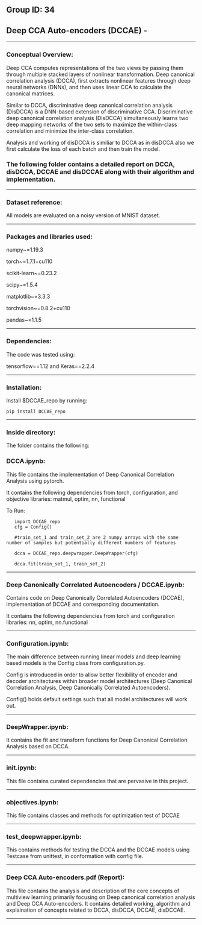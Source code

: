 ## Group ID: 34

## Deep CCA Auto-encoders (DCCAE) -
---------------------------------------

### Conceptual Overview:

Deep CCA computes representations of the two views by passing them through multiple stacked layers of nonlinear transformation. 
Deep canonical correlation analysis (DCCA), first extracts nonlinear features through deep neural networks (DNNs), 
and then uses linear CCA to calculate the canonical matrices. 

Similar to DCCA, discriminative deep canonical correlation analysis (DisDCCA) is a DNN-based extension of discriminative CCA. Discriminative deep canonical correlation analysis (DisDCCA) simultaneously learns two deep mapping networks of the two sets to maximize the within-class correlation and minimize the inter-class correlation.
 
Analysis and working of disDCCA is similiar to DCCA as in disDCCA also we first calculate the loss of each batch and then train the model.

### The following folder contains a detailed report on DCCA, disDCCA, DCCAE and disDCCAE along with their algorithm and implementation. 

----------------------------------------------------------

### Dataset reference:

All models are evaluated on a noisy version of MNIST dataset.

--------------------------------------------------------------------

### Packages and libraries used:

numpy~=1.19.3

torch~=1.7.1+cu110

scikit-learn~=0.23.2

scipy~=1.5.4

matplotlib~=3.3.3

torchvision~=0.8.2+cu110

pandas~=1.1.5

------------------------------------------------------------------------

### Dependencies:

The code was tested using:

tensorflow==1.12 and Keras==2.2.4

------------------------------------------------------

### Installation:

Install $DCCAE_repo by running:
```
pip install DCCAE_repo
```

-------------------------------------------------

### Inside directory:

The folder contains the following:

### DCCA.ipynb:

This file contains the implementation of Deep Canonical Correlation Analysis using pytorch.

It contains the following dependencies from torch, configuration, and objective libraries:
matmul, optim, nn, functional

To Run:
```
   import DCCAE_repo
   cfg = Config()
   
   #train_set_1 and train_set_2 are 2 numpy arrays with the same number of samples but potentially different numbers of features
   
   dcca = DCCAE_repo.deepwrapper.DeepWrapper(cfg)
   
   dcca.fit(train_set_1, train_set_2)
```
-----------------------------------------------------------------------------------------------------------------------------

### Deep Canonically Correlated Autoencoders / DCCAE.ipynb:

Contains code on Deep Canonically Correlated Autoencoders (DCCAE), implementation of DCCAE and corresponding documentation. 

It contains the following dependencies from torch and configuration libraries: nn, optim, nn.functional

-----------------------------------------------------------------------------------

### Configuration.ipynb:

The main difference between running linear models and deep learning based models is the Config class from configuration.py.

Config is introduced in order to allow better flexibility of encoder and decoder architectures within broader model architectures
(Deep Canonical Correlation Analysis, Deep Canonically Correlated Autoencoders).

Config() holds default settings such that all model architectures will work out.

-------------------------------------------------------------------------------

### DeepWrapper.ipynb:

It contains the fit and transform functions for Deep Canonical Correlation Analysis based on DCCA.

-------------------------------------------------------------------------------

### __init__.ipynb:

This file contains curated dependencies that are pervasive in this project.

----------------------------------------------------------------------------

### objectives.ipynb:

This file contains classes and methods for optimization test of DCCAE

-------------------------------------------------------------------------------

### test_deepwrapper.ipynb:

This contains methods for testing the DCCA and the DCCAE models using Testcase from unittest, in conformation with config file.

--------------------------------------------------------------------

### Deep CCA Auto-encoders.pdf (Report):

This file contains the analysis and description of the core concepts of multiview learning primarily focusing on Deep canonical correlation analysis and Deep CCA Auto-encoders. It contains detailed working, algorithm and explaination of concepts related to DCCA, disDCCA, DCCAE, disDCCAE. 

--------------------------------------------------------------------------



